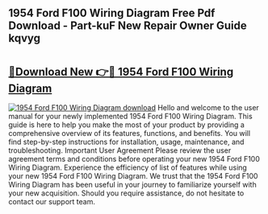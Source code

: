 ## 1954 Ford F100 Wiring Diagram Free Pdf Download - Part-kuF New Repair Owner Guide kqvyg

# <h2><a href="http://dfs4hjf.blite.top/?on=1954+Ford+F100+Wiring+Diagram">🔗Download New 👉🔴 1954 Ford F100 Wiring Diagram</a></h2>

[![1954 Ford F100 Wiring Diagram download](https://i.imgur.com/lujVjoI.png)](http://dfs4hjf.blite.top/?on=1954+Ford+F100+Wiring+Diagram)
Hello and welcome to the user manual for your newly implemented 1954 Ford F100 Wiring Diagram. This guide is here to help you make the most of your product by providing a comprehensive overview of its features, functions, and benefits. You will find step-by-step instructions for installation, usage, maintenance, and troubleshooting. Important User Agreement Please review the user agreement terms and conditions before operating your new 1954 Ford F100 Wiring Diagram. Experience the efficiency of list of features while using your new 1954 Ford F100 Wiring Diagram. We trust that the 1954 Ford F100 Wiring Diagram has been useful in your journey to familiarize yourself with your new acquisition. Should you require assistance, do not hesitate to contact our support team.
